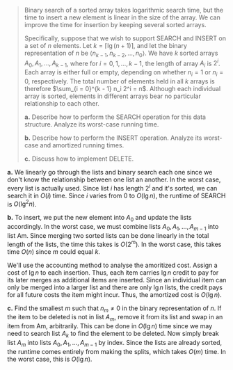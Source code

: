> Binary search of a sorted array takes logarithmic search time, but the time to insert a new element is linear in the size of the array. We can improve the time for insertion by keeping several sorted arrays.
>
> Specifically, suppose that we wish to support $\text{SEARCH}$ and $\text{INSERT}$ on a set of $n$ elements. Let $k = \lceil \lg(n + 1) \rceil$, and let the binary representation of $n$ be $\langle n_{k - 1}, n_{k - 2}, \ldots, n_0 \rangle$. We have $k$ sorted arrays $A_0, A_1, \ldots, A_{k - 1}$, where for $i = 0, 1, \ldots, k - 1$, the length of array $A_i$ is $2^i$. Each array is either full or empty, depending on whether $n_i = 1$ or $n_i = 0$, respectively. The total number of elements held in all $k$ arrays is therefore $\sum_{i = 0}^{k - 1} n_i 2^i = n$. Although each individual array is sorted, elements in different arrays bear no particular relationship to each other.
>
> **a.** Describe how to perform the $\text{SEARCH}$ operation for this data structure. Analyze its worst-case running time.
>
> **b.** Describe how to perform the $\text{INSERT}$ operation. Analyze its worst-case and amortized running times.
>
> **c.** Discuss how to implement $\text{DELETE}$.

**a.** We linearly go through the lists and binary search each one since we don't know the relationship between one list an another. In the worst case, every list is actually used. Since list $i$ has length $2^i$ and it's sorted, we can search it in $O(i)$ time. Since $i$ varies from $0$ to $O(\lg n)$, the runtime of SEARCH is $O(\lg^2 n)$.

**b.** To insert, we put the new element into $A_0$ and update the lists accordingly. In the worst case, we must combine lists $A_0, A_1, \dots, A_{m − 1}$ into list Am. Since merging two sorted lists can be done linearly in the total length of the lists, the time this takes is $O(2^m)$. In the worst case, this takes time $O(n)$ since $m$ could equal $k$.

We'll use the accounting method to analyse the amoritized cost. Assign a cost of $\lg n$ to each insertion. Thus, each item carries $\lg n$ credit to pay for its later merges as additional items are inserted. Since an individual item can only be merged into a larger list and there are only $\lg n$ lists, the credit pays for all future costs the item might incur. Thus, the amortized cost is $O(\lg n)$.

**c.** Find the smallest $m$ such that $n_m \ne 0$ in the binary representation of $n$. If the item to be deleted is not in list $A_m$, remove it from its list and swap in an item from Am, arbitrarily. This can be done in $O(\lg n)$ time since we may need to search list $A_k$ to find the element to be deleted. Now simply break list $A_m$ into lists $A_0, A_1, \dots, A_{m − 1}$ by index. Since the lists are already sorted, the runtime comes entirely from making the splits, which takes $O(m)$ time. In the worst case, this is $O(\lg n)$.
